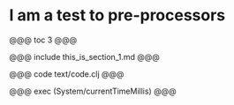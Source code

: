 # I am a test to pre-processors

@@@ toc 3 @@@

@@@ include this_is_section_1.md @@@

@@@ code text/code.clj @@@ 

@@@ exec (System/currentTimeMillis) @@@ 